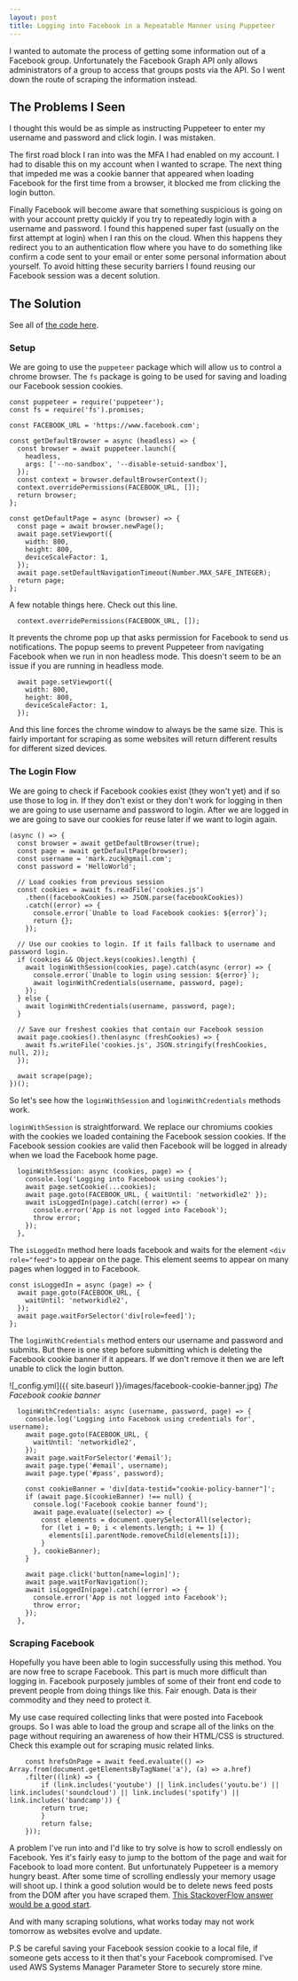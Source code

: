 ```yaml
---
layout: post
title: Logging into Facebook in a Repeatable Manner using Puppeteer
---
```

I wanted to automate the process of getting some information out of a Facebook group. Unfortunately the Facebook Graph API only allows administrators of a group to access that groups posts via the API. So I went down the route of scraping the information instead.

## The Problems I Seen
I thought this would be as simple as instructing Puppeteer to enter my username and password and click login. I was mistaken. 

The first road block I ran into was the MFA I had enabled on my account. I had to disable this on my account when I wanted to scrape. The next thing that impeded me was a cookie banner that appeared when loading Facebook for the first time from a browser, it blocked me from clicking the login button. 

Finally Facebook will become aware that something suspicious is going on with your account pretty quickly if you try to repeatedly login with a username and password. I found this happened super fast (usually on the first attempt at login) when I ran this on the cloud. When this happens they redirect you to an authentication flow where you have to do something like confirm a code sent to your email or enter some personal information about yourself. To avoid hitting these security barriers I found reusing our Facebook session was a decent solution.

## The Solution
See all of <a href="https://github.com/jackohara/puppeteer-login-for-facebook" target="_blank">the code here</a>. 


### Setup
We are going to use the ```puppeteer``` package which will allow us to control a chrome browser. The ```fs``` package is going to be used for saving and loading our Facebook session cookies.

```
const puppeteer = require('puppeteer');
const fs = require('fs').promises;

const FACEBOOK_URL = 'https://www.facebook.com';

const getDefaultBrowser = async (headless) => {
  const browser = await puppeteer.launch({
    headless,
    args: ['--no-sandbox', '--disable-setuid-sandbox'],
  });
  const context = browser.defaultBrowserContext();
  context.overridePermissions(FACEBOOK_URL, []);
  return browser;
};

const getDefaultPage = async (browser) => {
  const page = await browser.newPage();
  await page.setViewport({
    width: 800,
    height: 800,
    deviceScaleFactor: 1,
  });
  await page.setDefaultNavigationTimeout(Number.MAX_SAFE_INTEGER);
  return page;
};
```

A few notable things here. Check out this line.
```
  context.overridePermissions(FACEBOOK_URL, []);
```
It prevents the chrome pop up that asks permission for Facebook to send us notifications. The popup seems to prevent Puppeteer from navigating Facebook when we run in non headless mode. This doesn't seem to be an issue if you are running in headless mode. 

```
  await page.setViewport({
    width: 800,
    height: 800,
    deviceScaleFactor: 1,
  });
```
And this line forces the chrome window to always be the same size. This is fairly important for scraping as some websites will return different results for different sized devices. 

### The Login Flow
We are going to check if Facebook cookies exist (they won't yet) and if so use those to log in. If they don't exist or they don't work for logging in then we are going to use username and password to login. After we are logged in we are going to save our cookies for reuse later if we want to login again. 

```
(async () => {
  const browser = await getDefaultBrowser(true);
  const page = await getDefaultPage(browser);
  const username = 'mark.zuck@gmail.com';
  const password = 'HelloWorld';

  // Load cookies from previous session
  const cookies = await fs.readFile('cookies.js')
    .then((facebookCookies) => JSON.parse(facebookCookies))
    .catch((error) => {
      console.error(`Unable to load Facebook cookies: ${error}`);
      return {};
    });
  
  // Use our cookies to login. If it fails fallback to username and password login.
  if (cookies && Object.keys(cookies).length) {
    await loginWithSession(cookies, page).catch(async (error) => {
      console.error(`Unable to login using session: ${error}`);
      await loginWithCredentials(username, password, page);
    });
  } else {
    await loginWithCredentials(username, password, page);
  }

  // Save our freshest cookies that contain our Facebook session
  await page.cookies().then(async (freshCookies) => {
    await fs.writeFile('cookies.js', JSON.stringify(freshCookies, null, 2));
  });

  await scrape(page);
})();
```

So let's see how the ```loginWithSession``` and ```loginWithCredentials``` methods work. 

```loginWithSession``` is straightforward. We replace our chromiums cookies with the cookies we loaded containing the Facebook session cookies. If the Facebook session cookies are valid then Facebook will be logged in already when we load the Facebook home page.   

```
  loginWithSession: async (cookies, page) => {
    console.log('Logging into Facebook using cookies');
    await page.setCookie(...cookies);
    await page.goto(FACEBOOK_URL, { waitUntil: 'networkidle2' });
    await isLoggedIn(page).catch((error) => {
      console.error('App is not logged into Facebook');
      throw error;
    });
  },
```

The ```isLoggedIn``` method here loads facebook and waits for the element ```<div role="feed">``` to appear on the page. This element seems to appear on many pages when logged in to Facebook. 

```
const isLoggedIn = async (page) => {
  await page.goto(FACEBOOK_URL, {
    waitUntil: 'networkidle2',
  });
  await page.waitForSelector('div[role=feed]');
};
```

The ```loginWithCredentials``` method enters our username and password and submits. But there is one step before submitting which is deleting the Facebook cookie banner if it appears. If we don't remove it then we are left unable to click the login button. 


![_config.yml]({{ site.baseurl }}/images/facebook-cookie-banner.jpg)
*The Facebook cookie banner*



```
  loginWithCredentials: async (username, password, page) => {
    console.log('Logging into Facebook using credentials for', username);
    await page.goto(FACEBOOK_URL, {
      waitUntil: 'networkidle2',
    });
    await page.waitForSelector('#email');
    await page.type('#email', username);
    await page.type('#pass', password);

    const cookieBanner = 'div[data-testid="cookie-policy-banner"]';
    if (await page.$(cookieBanner) !== null) {
      console.log('Facebook cookie banner found');
      await page.evaluate((selector) => {
        const elements = document.querySelectorAll(selector);
        for (let i = 0; i < elements.length; i += 1) {
          elements[i].parentNode.removeChild(elements[i]);
        }
      }, cookieBanner);
    }

    await page.click('button[name=login]');
    await page.waitForNavigation();
    await isLoggedIn(page).catch((error) => {
      console.error('App is not logged into Facebook');
      throw error;
    });
  },
```


### Scraping Facebook
Hopefully you have been able to login successfully using this method. You are now free to scrape Facebook. This part is much more difficult than logging in. Facebook purposely jumbles of some of their front end code to prevent people from doing things like this. Fair enough. Data is their commodity and they need to protect it. 

My use case required collecting links that were posted into Facebook groups. So I was able to load the group and scrape all of the links on the page without requiring an awareness of how their HTML/CSS is structured. Check this example out for scraping music related links. 
```
    const hrefsOnPage = await feed.evaluate(() => Array.from(document.getElementsByTagName('a'), (a) => a.href)
    .filter((link) => {
        if (link.includes('youtube') || link.includes('youtu.be') || link.includes('soundcloud') || link.includes('spotify') || link.includes('bandcamp')) {
        return true;
        }
        return false;
    }));
```

A problem I've run into and I'd like to try solve is how to scroll endlessly on Facebook. Yes it's fairly easy to jump to the bottom of the page and wait for Facebook to load more content. But unfortunately Puppeteer is a memory hungry beast. After some time of scrolling endlessly your memory usage will shoot up. I think a good solution would be to delete news feed posts from the DOM after you have scraped them. <a href="https://stackoverflow.com/a/50869650" target="_blank"> This StackoverFlow answer would be a good start</a>. 

And with many scraping solutions, what works today may not work tomorrow as websites evolve and update.

P.S be careful saving your Facebook session cookie to a local file, if someone gets access to it then that's your Facebook compromised. I've used AWS Systems Manager Parameter Store to securely store mine.
